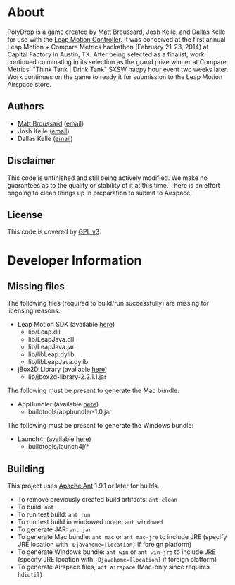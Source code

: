 # About

PolyDrop is a game created by Matt Broussard, Josh Kelle, and Dallas Kelle for use with the [Leap Motion Controller](https://www.leapmotion.com/). It was conceived at the first annual Leap Motion + Compare Metrics hackathon (February 21-23, 2014) at Capital Factory in Austin, TX. After being selected as a finalist, work continued culminating in its selection as the grand prize winner at Compare Metrics' "Think Tank | Drink Tank" SXSW happy hour event two weeks later. Work continues on the game to ready it for submission to the Leap Motion Airspace store.

## Authors

* [Matt Broussard](http://mattb.name/) ([email](http://scr.im/mbroussard))
* Josh Kelle ([email](http://scr.im/jkelle))
* Dallas Kelle ([email](http://scr.im/dkelle))

## Disclaimer

This code is unfinished and still being actively modified. We make no guarantees as to the quality or stability of it at this time. There is an effort ongoing to clean things up in preparation to submit to Airspace.

## License

This code is covered by [GPL v3](https://github.com/mattbroussard/polydrop-game/blob/master/LICENSE.txt).

# Developer Information

## Missing files

The following files (required to build/run successfully) are missing for licensing reasons:

* Leap Motion SDK (available [here](https://developer.leapmotion.com/downloads))
  * lib/Leap.dll
  * lib/LeapJava.dll
  * lib/LeapJava.jar
  * lib/libLeap.dylib
  * lib/libLeapJava.dylib
* jBox2D Library (available [here](http://www.jbox2d.org/))
  * lib/jbox2d-library-2.2.1.1.jar

The following must be present to generate the Mac bundle:

* AppBundler (available [here](https://java.net/projects/appbundler))
  * buildtools/appbundler-1.0.jar

The following must be present to generate the Windows bundle:

* Launch4j (available [here](http://launch4j.sourceforge.net/))
  * buildtools/launch4j/*

## Building

This project uses [Apache Ant](http://ant.apache.org/) 1.9.1 or later for builds.

* To remove previously created build artifacts: `ant clean`
* To build: `ant`
* To run test build: `ant run`
* To run test build in windowed mode: `ant windowed`
* To generate JAR: `ant jar`
* To generate Mac bundle: `ant mac` or `ant mac-jre` to include JRE (specify JRE location with `-Djavahome=[location]` if foreign platform)
* To generate Windows bundle: `ant win` or `ant win-jre` to include JRE (specify JRE location with `-Djavahome=[location]` if foreign platform)
* To generate Airspace files, `ant airspace` (Mac-only since requires `hdiutil`)
